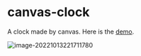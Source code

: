 # canvas-clock
A clock made by canvas. Here is the [demo](https://codesandbox.io/s/canvas-clock-c2cvqk).

![image-20221013221711780](https://raw.githubusercontent.com/ChenWenWu223/canvas-clock/main/imgs/image-20221013221711780.png)
